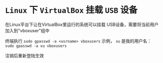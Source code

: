 # `Linux` 下 `VirtualBox` 挂载 `USB` 设备

在Linux平台下让在VirtualBox里运行的系统可以挂载
USB设备，需要将当前用户加入到"vboxuser"组中

终端执行 `sudo gpasswd -a <usrname> vboxusers`
示例， `xu` 是我的用户名： `sudo gpasswd -a xu vboxusers`

注销后重新登陆生效

 
 <comment-comment/> 
 
